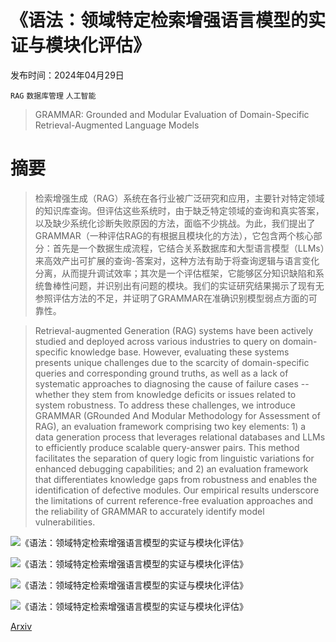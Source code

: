 # 《语法：领域特定检索增强语言模型的实证与模块化评估》

发布时间：2024年04月29日

`RAG` `数据库管理` `人工智能`

> GRAMMAR: Grounded and Modular Evaluation of Domain-Specific Retrieval-Augmented Language Models

# 摘要

> 检索增强生成（RAG）系统在各行业被广泛研究和应用，主要针对特定领域的知识库查询。但评估这些系统时，由于缺乏特定领域的查询和真实答案，以及缺少系统化诊断失败原因的方法，面临不少挑战。为此，我们提出了GRAMMAR（一种评估RAG的有根据且模块化的方法），它包含两个核心部分：首先是一个数据生成流程，它结合关系数据库和大型语言模型（LLMs）来高效产出可扩展的查询-答案对，这种方法有助于将查询逻辑与语言变化分离，从而提升调试效率；其次是一个评估框架，它能够区分知识缺陷和系统鲁棒性问题，并识别出有问题的模块。我们的实证研究结果揭示了现有无参照评估方法的不足，并证明了GRAMMAR在准确识别模型弱点方面的可靠性。

> Retrieval-augmented Generation (RAG) systems have been actively studied and deployed across various industries to query on domain-specific knowledge base. However, evaluating these systems presents unique challenges due to the scarcity of domain-specific queries and corresponding ground truths, as well as a lack of systematic approaches to diagnosing the cause of failure cases -- whether they stem from knowledge deficits or issues related to system robustness. To address these challenges, we introduce GRAMMAR (GRounded And Modular Methodology for Assessment of RAG), an evaluation framework comprising two key elements: 1) a data generation process that leverages relational databases and LLMs to efficiently produce scalable query-answer pairs. This method facilitates the separation of query logic from linguistic variations for enhanced debugging capabilities; and 2) an evaluation framework that differentiates knowledge gaps from robustness and enables the identification of defective modules. Our empirical results underscore the limitations of current reference-free evaluation approaches and the reliability of GRAMMAR to accurately identify model vulnerabilities.

![《语法：领域特定检索增强语言模型的实证与模块化评估》](../../..//opt/data/Projects/HuggingArxiv/paper_images/2404.19232/group_types.png)

![《语法：领域特定检索增强语言模型的实证与模块化评估》](../../..//opt/data/Projects/HuggingArxiv/paper_images/2404.19232/data_gen_2.0.png)

![《语法：领域特定检索增强语言模型的实证与模块化评估》](../../..//opt/data/Projects/HuggingArxiv/paper_images/2404.19232/db_schema.png)

![《语法：领域特定检索增强语言模型的实证与模块化评估》](../../..//opt/data/Projects/HuggingArxiv/paper_images/2404.19232/db_schema_aurp_no_location.png)

[Arxiv](https://arxiv.org/abs/2404.19232)